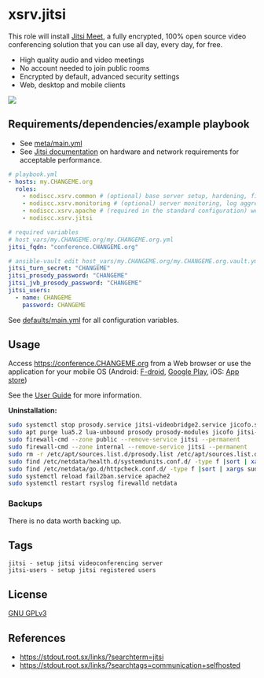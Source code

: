# xsrv.jitsi

This role will install [Jitsi Meet](https://jitsi.org/jitsi-meet/), a fully encrypted, 100% open source video conferencing solution that you can use all day, every day, for free.
- High quality audio and video meetings
- No account needed to join public rooms
- Encrypted by default, advanced security settings
- Web, desktop and mobile clients

[![](https://i.imgur.com/WyhF0tl.jpg)](https://i.imgur.com/WyhF0tl.jpg)


## Requirements/dependencies/example playbook

- See [meta/main.yml](meta/main.yml)
- See [Jitsi documentation](https://jitsi.github.io/handbook/docs/devops-guide/devops-guide-requirements) on hardware and network requirements for acceptable performance.


```yaml
# playbook.yml
- hosts: my.CHANGEME.org
  roles:
    - nodiscc.xsrv.common # (optional) base server setup, hardening, firewall, bruteforce prevention
    - nodiscc.xsrv.monitoring # (optional) server monitoring, log aggregation
    - nodiscc.xsrv.apache # (required in the standard configuration) webserver/reverse proxy, SSL certificates
    - nodiscc.xsrv.jitsi

# required variables
# host_vars/my.CHANGEME.org/my.CHANGEME.org.yml
jitsi_fqdn: "conference.CHANGEME.org"

# ansible-vault edit host_vars/my.CHANGEME.org/my.CHANGEME.org.vault.yml
jitsi_turn_secret: "CHANGEME"
jitsi_prosody_password: "CHANGEME"
jitsi_jvb_prosody_password: "CHANGEME"
jitsi_users:
  - name: CHANGEME
    password: CHANGEME
```

See [defaults/main.yml](defaults/main.yml) for all configuration variables.


## Usage

Access https://conference.CHANGEME.org from a Web browser or use the application for your mobile OS (Android: [F-droid](https://f-droid.org/en/packages/org.jitsi.meet/), [Google Play](https://play.google.com/store/apps/details?id=org.jitsi.meet), iOS: [App store](https://apps.apple.com/us/app/jitsi-meet/id1165103905))

See the [User Guide](https://jitsi.github.io/handbook/docs/user-guide/) for more information.

**Uninstallation:**

```bash
sudo systemctl stop prosody.service jitsi-videobridge2.service jicofo.service
sudo apt purge lua5.2 lua-unbound prosody prosody-modules jicofo jitsi-meet-web jitsi-meet-prosody jitsi-videobridge2
sudo firewall-cmd --zone public --remove-service jitsi --permanent
sudo firewall-cmd --zone internal --remove-service jitsi --permanent
sudo rm -r /etc/apt/sources.list.d/prosody.list /etc/apt/sources.list.d/jitsi.list /usr/share/keyrings/prosody.gpg /usr/share/keyrings/jitsi.gpg /etc/apt/preferences.d/jitsi /etc/jitsi/ /etc/prosody/ /usr/share/jitsi-meet/ /var/lib/prosody/ /etc/fail2ban/jail.d/prosody.conf /etc/fail2ban/filter.d/prosody-auth.conf /etc/rsyslog.d/jitsi.conf /etc/ansible/facts.d/jitsi.fact /etc/firewalld/services/jitsi.xml /etc/apache2/sites-available/jitsi.conf /etc/apache2/sites-enabled/jitsi.conf /etc/netdata/go.d/httpcheck.conf.d/jitsi.conf /etc/netdata/health.d/systemdunits.conf.d/jitsi.conf
sudo find /etc/netdata/health.d/systemdunits.conf.d/ -type f |sort | xargs sudo cat | sudo tee /etc/netdata/health.d/systemdunits.conf
sudo find /etc/netdata/go.d/httpcheck.conf.d/ -type f |sort | xargs sudo cat | sudo tee /etc/netdata/go.d/httpcheck.conf
sudo systemctl reload fail2ban.service apache2
sudo systemctl restart rsyslog firewalld netdata
```

### Backups

There is no data worth backing up.

## Tags

<!--BEGIN TAGS LIST-->
```
jitsi - setup jitsi videoconferencing server
jitsi-users - setup jitsi registered users
```
<!--END TAGS LIST-->


## License

[GNU GPLv3](../../LICENSE)


## References

- https://stdout.root.sx/links/?searchterm=jitsi
- https://stdout.root.sx/links/?searchtags=communication+selfhosted
